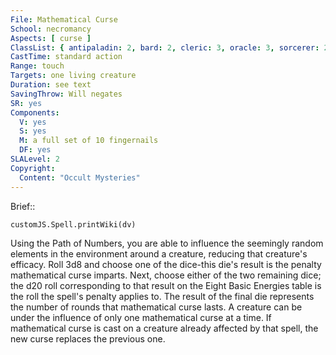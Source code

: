 ```yaml
---
File: Mathematical Curse
School: necromancy
Aspects: [ curse ]
ClassList: { antipaladin: 2, bard: 2, cleric: 3, oracle: 3, sorcerer: 2, wizard: 2, witch: 2 }
CastTime: standard action
Range: touch
Targets: one living creature
Duration: see text
SavingThrow: Will negates
SR: yes
Components:
  V: yes
  S: yes
  M: a full set of 10 fingernails
  DF: yes
SLALevel: 2
Copyright:
  Content: "Occult Mysteries"
---
```

Brief:: 

```dataviewjs
customJS.Spell.printWiki(dv)
```

Using the Path of Numbers, you are able to influence the seemingly random elements in the environment around a creature, reducing that creature's efficacy. Roll 3d8 and choose one of the dice-this die's result is the penalty mathematical curse imparts. Next, choose either of the two remaining dice; the d20 roll corresponding to that result on the Eight Basic Energies table is the roll the spell's penalty applies to. The result of the final die represents the number of rounds that mathematical curse lasts. A creature can be under the influence of only one mathematical curse at a time. If mathematical curse is cast on a creature already affected by that spell, the new curse replaces the previous one.
